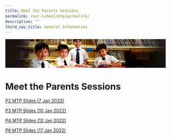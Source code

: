 ```yaml
---
title: Meet the Parents Sessions
permalink: /our-school/mtp/permalink/
description: ""
third_nav_title: General Information
---
```

![](/images/Sub-banner1.jpg)

Meet the Parents Sessions
=========================

[P2 MTP Slides (7 Jan 2022)](/files/YH_MTP_slides_P2%20website.pdf)

[P3 MTP Slides (10 Jan 2022)](/files/ACSJ%20P3%20MTP%202022%20For%20website%20final.pdf)

[P4 MTP Slides (12 Jan 2022)](/files/P4%20MTP%202022%20For%20website%20final.pdf)

[P6 MTP Slides (17 Jan 2022)](/files/ACSJ%20P6%20MTP%202022%20For%20Website%20Final.pdf)